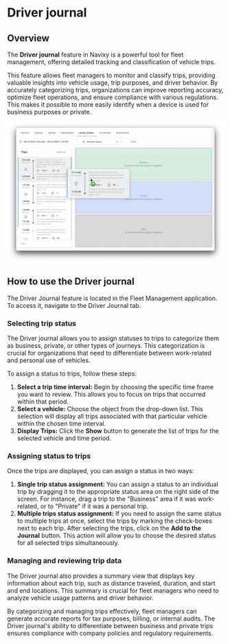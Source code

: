 # Driver journal

## Overview

The **Driver journal** feature in Navixy is a powerful tool for fleet management, offering detailed tracking and classification of vehicle trips.

This feature allows fleet managers to monitor and classify trips, providing valuable insights into vehicle usage, trip purposes, and driver behavior. By accurately categorizing trips, organizations can improve reporting accuracy, optimize fleet operations, and ensure compliance with various regulations. This makes it possible to more easily identify when a device is used for business purposes or private.

![](../../user-guide/fleet-management/attachments/image-20240814-181444.png)

## How to use the Driver journal

The Driver Journal feature is located in the Fleet Management application. To access it, navigate to the Driver Journal tab.

### Selecting trip status

The Driver journal allows you to assign statuses to trips to categorize them as business, private, or other types of journeys. This categorization is crucial for organizations that need to differentiate between work-related and personal use of vehicles.

To assign a status to trips, follow these steps:

1. **Select a trip time interval:** Begin by choosing the specific time frame you want to review. This allows you to focus on trips that occurred within that period.
2. **Select a vehicle:** Choose the object from the drop-down list. This selection will display all trips associated with that particular vehicle within the chosen time interval.
3. **Display Trips:** Click the **Show** button to generate the list of trips for the selected vehicle and time period.

### Assigning status to trips

Once the trips are displayed, you can assign a status in two ways:

1. **Single trip status assignment:** You can assign a status to an individual trip by dragging it to the appropriate status area on the right side of the screen. For instance, drag a trip to the "Business" area if it was work-related, or to "Private" if it was a personal trip.
2. **Multiple trips status assignment:** If you need to assign the same status to multiple trips at once, select the trips by marking the check-boxes next to each trip. After selecting the trips, click on the **Add to the Journal** button. This action will allow you to choose the desired status for all selected trips simultaneously.

### Managing and reviewing trip data

The Driver journal also provides a summary view that displays key information about each trip, such as distance traveled, duration, and start and end locations. This summary is crucial for fleet managers who need to analyze vehicle usage patterns and driver behavior.

By categorizing and managing trips effectively, fleet managers can generate accurate reports for tax purposes, billing, or internal audits. The Driver journal's ability to differentiate between business and private trips ensures compliance with company policies and regulatory requirements.

